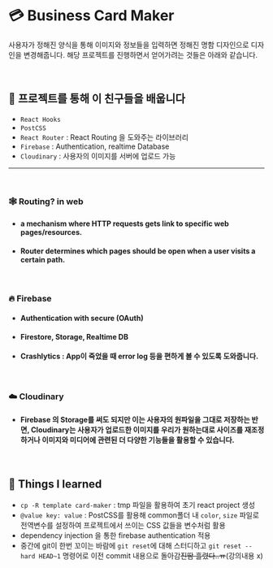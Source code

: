 # 💳 Business Card Maker

사용자가 정해진 양식을 통해 이미지와 정보들을 입력하면 정해진 명함 디자인으로 디자인을 변경해줍니다.
해당 프로젝트를 진행하면서 얻어가려는 것들은 아래와 같습니다.

<br />

## 📝 프로젝트를 통해 이 친구들을 배웁니다

- `React Hooks`
- `PostCSS`
- `React Router` : React Routing 을 도와주는 라이브러리
- `Firebase` : Authentication, realtime Database
- `Cloudinary` : 사용자의 이미지를 서버에 업로드 가능

---

<br />

### 🕸 **Routing?** in web

- #### a mechanism where HTTP requests gets link to specific web pages/resources.
- #### Router determines which pages should be open when a user visits a certain path.

<br />

### 🔥 **Firebase**

- #### Authentication with secure (OAuth)
- #### Firestore, Storage, Realtime DB
- #### Crashlytics : App이 죽었을 때 error log 등을 편하게 볼 수 있도록 도와줍니다.

<br />

### ☁️ **Cloudinary**

- #### Firebase 의 Storage를 써도 되지만 이는 사용자의 원파일을 그대로 저장하는 반면, Cloudinary는 사용자가 업로드한 이미지를 우리가 원하는대로 사이즈를 재조정하거나 이미지와 미디어에 관련된 더 다양한 기능들을 활용할 수 있습니다.

<br />

## 🍎 Things I learned

- `cp -R template card-maker` : tmp 파일을 활용하여 초기 react project 생성
- `@value key: value` : PostCSS를 활용해 common폴더 내 `color`, `size` 파일로 전역변수를 설정하여 프로젝트에서 쓰이는 CSS 값들을 변수처럼 활용
- dependency injection 을 통한 firebase authentication 적용
- 중간에 git이 한번 꼬이는 바람에 `git reset`에 대해 스터디하고 `git reset --hard HEAD~1` 명령어로 이전 commit 내용으로 돌아감~~진땀 흘렸다..ㅠ~~(강의내용 x)
